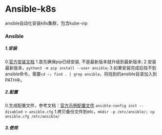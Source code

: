 # Ansible-k8s
ansible自动化安装k8s集群，包含kube-vip

### Ansible
##### 1.安装
0.[官方安装文档](https://docs.ansible.com/ansible/latest/installation_guide/intro_installation.html#selecting-an-ansible-package-and-version-to-install)
1.首先确保pip已经安装, 不是最新版本就升级到最新版本;
2.安装最新版本，`python3 -m pip install --user ansible`; 
3.如果安装完成后找不到ansible命令，需要`cd ~; find . | grep ansible`，将找到的ansible目录加入到PATH中。

##### 2.配置
0.生成配置文件，参考文档：[官方示例配置文件](https://github.com/ansible/ansible/blob/devel/examples/ansible.cfg)
`ansible-config init --disabled > ansible.cfg`
1.拷贝备份文件到etc，`mkdir -p /etc/ansible/; cp ansible.cfg /etc/ansible/`

##### 3.使用
